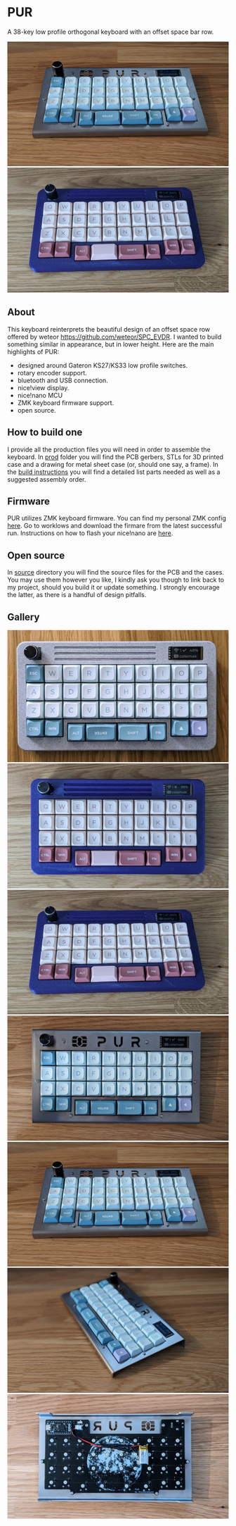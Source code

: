 # PUR

A 38-key low profile orthogonal keyboard with an offset space bar row. 

![Stainless steel case PUR](img/pur-steel-front.jpg)
![PLA PUR](img/pur-pla-purple-front.jpg)

## About

This keyboard reinterprets the beautiful design of an offset space row offered by weteor https://github.com/weteor/SPC_EVDR. I wanted to build something similar in appearance, but in lower height. Here are the main highlights of PUR:
- designed around Gateron KS27/KS33 low profile switches.
- rotary encoder support.
- bluetooth and USB connection.
- nice!view display.
- nice!nano MCU
- ZMK keyboard firmware support.
- open source.

## How to build one

I provide all the production files you will need in order to assemble the keyboard. In [prod](prod/) folder you will find the PCB gerbers, STLs for 3D printed case and a drawing for metal sheet case (or, should one say, a frame). In the [build instructions](prod/build.md) you will find a detailed list parts needed as well as a suggested assembly order.

## Firmware

PUR utilizes ZMK keyboard firmware. You can find my personal ZMK config [here](https://github.com/1000eyed/zmk-config-pur). Go to worklows and download the firmare from the latest successful run. Instructions on how to flash your nice!nano are [here](https://nicekeyboards.com/docs/nice-nano/getting-started/).

## Open source

In [source](source/) directory you will find the source files for the PCB and the cases. You may use them however you like, I kindly ask you though to link back to my project, should you build it or update something. I strongly encourage the latter, as there is a handful of design pitfalls.

## Gallery

![](img/pur-pla-grey-top.jpg)
![](img/pur-pla-purple-top.jpg)
![](img/pur-pla-purple-front.jpg)
![](img/pur-steel-top.jpg)
![](img/pur-steel-front.jpg)
![](img/pur-steel-side.jpg)
![](img/pur-steel-bottom.jpg)
